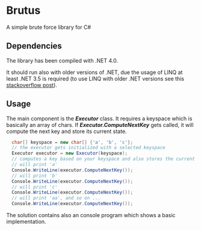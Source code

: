 # Brutus

A simple brute force library for C#

## Dependencies

The library has been compiled with .NET 4.0. 

It should run also with older versions of .NET, due the usage of LINQ at least .NET 3.5 is required (to use LINQ with older .NET versions see this [stackoverflow post](http://stackoverflow.com/questions/3348348/is-there-a-way-to-use-linq-query-syntax-with-net-3-0-projects "Is there a way to use LINQ query syntax with .NET 3.0 projects?")).

## Usage

The main component is the ***Executor*** class. It requires a keyspace which is basically an array of chars. If ***Executor.ComputeNextKey*** gets called, it will compute the next key and store its current state.

```csharp
  char[] keyspace = new char[] {'a', 'b', 'c'};
  // the executor gets initialized with a selected keyspace
  Executor executor = new Executor(keyspace);
  // computes a key based on your keyspace and also stores the current state
  // will print 'a'
  Console.WriteLine(executor.ComputeNextKey());
  // will print 'b'
  Console.WriteLine(executor.ComputeNextKey());
  // will print 'c'
  Console.WriteLine(executor.ComputeNextKey());
  // will print 'aa', and so on ...
  Console.WriteLine(executor.ComputeNextKey());
```
 
The solution contains also an console program which shows a basic implementation.
